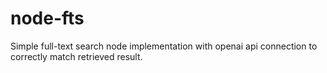 # node-fts

Simple full-text search node implementation with openai api connection to correctly match retrieved result.
